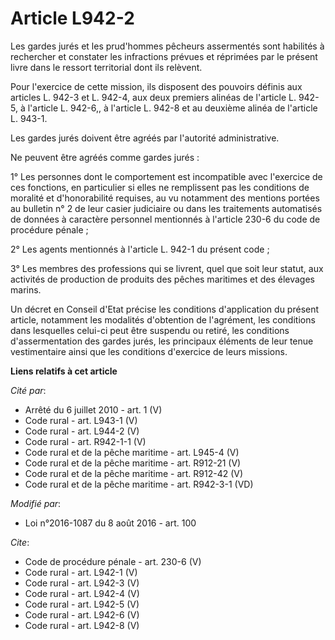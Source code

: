 # Article L942-2

Les gardes jurés et les prud'hommes pêcheurs assermentés sont habilités à rechercher et constater les infractions prévues et
réprimées par le présent livre dans le ressort territorial dont ils relèvent. 

Pour l'exercice de cette mission, ils disposent des pouvoirs définis aux articles L. 942-3 et L. 942-4, aux deux premiers
alinéas de l'article L. 942-5, à l'article L. 942-6,, à l'article L. 942-8 et au deuxième alinéa de l'article L. 943-1. 

Les gardes jurés doivent être agréés par l'autorité administrative. 

Ne peuvent être agréés comme gardes jurés : 

1° Les personnes dont le comportement est incompatible avec l'exercice de ces fonctions, en particulier si elles ne
remplissent pas les conditions de moralité et d'honorabilité requises, au vu notamment des mentions portées au bulletin n° 2
de leur casier judiciaire ou dans les traitements automatisés de données à caractère personnel mentionnés à l'article 230-6
du code de procédure pénale ; 

2° Les agents mentionnés à l'article L. 942-1 du présent code ; 

3° Les membres des professions qui se livrent, quel que soit leur statut, aux activités de production de produits des pêches
maritimes et des élevages marins. 

Un décret en Conseil d'Etat précise les conditions d'application du présent article, notamment les modalités d'obtention de
l'agrément, les conditions dans lesquelles celui-ci peut être suspendu ou retiré, les conditions d'assermentation des gardes
jurés, les principaux éléments de leur tenue vestimentaire ainsi que les conditions d'exercice de leurs missions.

**Liens relatifs à cet article**

_Cité par_:

  - Arrêté du 6 juillet 2010 - art. 1 (V)
  - Code rural - art. L943-1 (V)
  - Code rural - art. L944-2 (V)
  - Code rural - art. R942-1-1 (V)
  - Code rural et  de la pêche maritime - art. L945-4 (V)
  - Code rural et de la pêche maritime - art. R912-21 (V)
  - Code rural et de la pêche maritime - art. R912-42 (V)
  - Code rural et de la pêche maritime - art. R942-3-1 (VD)

_Modifié par_:

  - Loi n°2016-1087 du 8 août 2016 - art. 100

_Cite_:

  - Code de procédure pénale - art. 230-6 (V)
  - Code rural - art. L942-1 (V)
  - Code rural - art. L942-3 (V)
  - Code rural - art. L942-4 (V)
  - Code rural - art. L942-5 (V)
  - Code rural - art. L942-6 (V)
  - Code rural - art. L942-8 (V)
